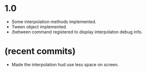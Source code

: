 
# 1.0

- Some interpolation methods implemented.
- Tween object implemented.
- /between command registered to display interpolaton debug info.

# (recent commits)

- Made the interpolation hud use less space on screen.
